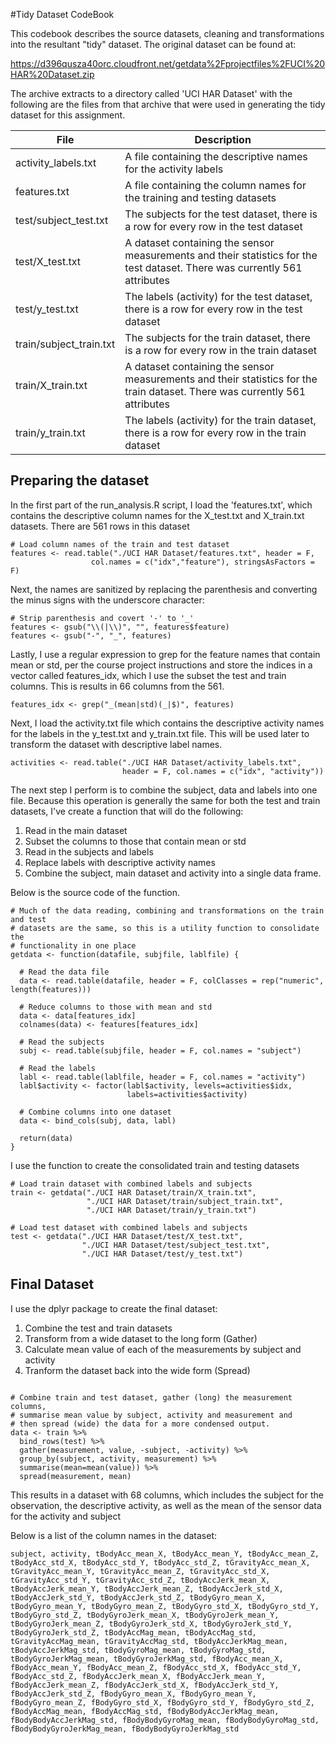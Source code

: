 #Tidy Dataset CodeBook

This codebook describes the source datasets, cleaning and transformations into the resultant "tidy" dataset.  The original dataset can be found at:

https://d396qusza40orc.cloudfront.net/getdata%2Fprojectfiles%2FUCI%20HAR%20Dataset.zip

The archive extracts to a directory called 'UCI HAR Dataset' with the following are the files from that archive that were used in generating the tidy dataset for this assignment.

|File|Description|
|----|-----------|
|activity_labels.txt|A file containing the descriptive names for the activity labels|
|features.txt|A file containing the column names for the training and testing datasets|
|test/subject_test.txt|The subjects for the test dataset, there is a row for every row in the test dataset|
|test/X_test.txt|A dataset containing the sensor measurements and their statistics for the test dataset.  There was currently 561 attributes|
|test/y_test.txt|The labels (activity) for the test dataset, there is a row for every row in the test dataset|
|train/subject_train.txt|The subjects for the train dataset, there is a row for every row in the train dataset|
|train/X_train.txt|A dataset containing the sensor measurements and their statistics for the train dataset.  There was currently 561 attributes|
|train/y_train.txt|The labels (activity) for the train dataset, there is a row for every row in the train dataset|

## Preparing the dataset

In the first part of the run_analysis.R script, I load the 'features.txt', which contains the descriptive column names for the X_test.txt and X_train.txt datasets.  There are 561 rows in this dataset

```{r}
# Load column names of the train and test dataset
features <- read.table("./UCI HAR Dataset/features.txt", header = F,
                  col.names = c("idx","feature"), stringsAsFactors = F)
```

Next, the names are sanitized by replacing the parenthesis and converting the minus signs with the underscore character:

```{r}
# Strip parenthesis and covert '-' to '_'
features <- gsub("\\(|\\)", "", features$feature)
features <- gsub("-", "_", features)
```

Lastly, I use a regular expression to grep for the feature names that contain mean or std, per the course project instructions and store the indices in a vector called features_idx, which I use the subset the test and train columns.  This is results in 66 columns from the 561.

```{r}
features_idx <- grep("_(mean|std)(_|$)", features)

```

Next, I load the activity.txt file which contains the descriptive activity names for the labels in the y_test.txt and y_train.txt file.  This will be used later to transform the dataset with descriptive label names.

```{r}
activities <- read.table("./UCI HAR Dataset/activity_labels.txt", 
                         header = F, col.names = c("idx", "activity"))
```

The next step I perform is to combine the subject, data and labels into one file.  Because this operation is generally the same for both the test and train datasets, I've create a function that will do the following:

1. Read in the main dataset
2. Subset the columns to those that contain mean or std
3. Read in the subjects and labels
4. Replace labels with descriptive activity names
5. Combine the subject, main dataset and activity into a single data frame.

Below is the source code of the function.

```{r}
# Much of the data reading, combining and transformations on the train and test
# datasets are the same, so this is a utility function to consolidate the 
# functionality in one place
getdata <- function(datafile, subjfile, lablfile) {
  
  # Read the data file
  data <- read.table(datafile, header = F, colClasses = rep("numeric", length(features)))
  
  # Reduce columns to those with mean and std
  data <- data[features_idx]
  colnames(data) <- features[features_idx]
  
  # Read the subjects
  subj <- read.table(subjfile, header = F, col.names = "subject")
  
  # Read the labels
  labl <- read.table(lablfile, header = F, col.names = "activity")
  labl$activity <- factor(labl$activity, levels=activities$idx, 
                          labels=activities$activity)
  
  # Combine columns into one dataset
  data <- bind_cols(subj, data, labl)

  return(data)
}
```

I use the function to create the consolidated train and testing datasets

```{r}
# Load train dataset with combined labels and subjects
train <- getdata("./UCI HAR Dataset/train/X_train.txt", 
                 "./UCI HAR Dataset/train/subject_train.txt", 
                 "./UCI HAR Dataset/train/y_train.txt")

# Load test dataset with combined labels and subjects
test <- getdata("./UCI HAR Dataset/test/X_test.txt", 
                "./UCI HAR Dataset/test/subject_test.txt", 
                "./UCI HAR Dataset/test/y_test.txt")

```

## Final Dataset

I use the dplyr package to create the final dataset:

1. Combine the test and train datasets
2. Transform from a wide dataset to the long form (Gather)
3. Calculate mean value of each of the measurements by subject and activity
4. Tranform the dataset back into the wide form (Spread)

```{r}

# Combine train and test dataset, gather (long) the measurement columns,
# summarise mean value by subject, activity and measurement and 
# then spread (wide) the data for a more condensed output.
data <- train %>%
  bind_rows(test) %>%
  gather(measurement, value, -subject, -activity) %>%
  group_by(subject, activity, measurement) %>%
  summarise(mean=mean(value)) %>%
  spread(measurement, mean)

```

This results in a dataset with 68 columns, which includes the subject for the observation, the descriptive activity, as well as the mean of the sensor data for the activity and subject

Below is a list of the column names in the dataset:

```
subject, activity, tBodyAcc_mean_X, tBodyAcc_mean_Y, tBodyAcc_mean_Z, tBodyAcc_std_X, tBodyAcc_std_Y, tBodyAcc_std_Z, tGravityAcc_mean_X, tGravityAcc_mean_Y, tGravityAcc_mean_Z, tGravityAcc_std_X, tGravityAcc_std_Y, tGravityAcc_std_Z, tBodyAccJerk_mean_X, tBodyAccJerk_mean_Y, tBodyAccJerk_mean_Z, tBodyAccJerk_std_X, tBodyAccJerk_std_Y, tBodyAccJerk_std_Z, tBodyGyro_mean_X, tBodyGyro_mean_Y, tBodyGyro_mean_Z, tBodyGyro_std_X, tBodyGyro_std_Y, tBodyGyro_std_Z, tBodyGyroJerk_mean_X, tBodyGyroJerk_mean_Y, tBodyGyroJerk_mean_Z, tBodyGyroJerk_std_X, tBodyGyroJerk_std_Y, tBodyGyroJerk_std_Z, tBodyAccMag_mean, tBodyAccMag_std, tGravityAccMag_mean, tGravityAccMag_std, tBodyAccJerkMag_mean, tBodyAccJerkMag_std, tBodyGyroMag_mean, tBodyGyroMag_std, tBodyGyroJerkMag_mean, tBodyGyroJerkMag_std, fBodyAcc_mean_X, fBodyAcc_mean_Y, fBodyAcc_mean_Z, fBodyAcc_std_X, fBodyAcc_std_Y, fBodyAcc_std_Z, fBodyAccJerk_mean_X, fBodyAccJerk_mean_Y, fBodyAccJerk_mean_Z, fBodyAccJerk_std_X, fBodyAccJerk_std_Y, fBodyAccJerk_std_Z, fBodyGyro_mean_X, fBodyGyro_mean_Y, fBodyGyro_mean_Z, fBodyGyro_std_X, fBodyGyro_std_Y, fBodyGyro_std_Z, fBodyAccMag_mean, fBodyAccMag_std, fBodyBodyAccJerkMag_mean, fBodyBodyAccJerkMag_std, fBodyBodyGyroMag_mean, fBodyBodyGyroMag_std, fBodyBodyGyroJerkMag_mean, fBodyBodyGyroJerkMag_std
```
